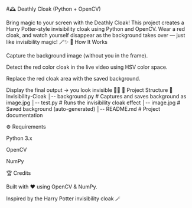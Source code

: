 #🕰️ Deathly Cloak (Python + OpenCV)

Bring magic to your screen with the Deathly Cloak! This project creates a Harry Potter-style invisibility cloak using Python and OpenCV. Wear a red cloak, and watch yourself disappear as the background takes over — just like invisibility magic! 🪄✨
🚀 How It Works

Capture the background image (without you in the frame).

Detect the red color cloak in the live video using HSV color space.

Replace the red cloak area with the saved background.

Display the final output → you look invisible 🎥✨
📂 Project Structure
📁 Invisibility-Cloak
│-- background.py   # Captures and saves background as image.jpg
│-- test.py         # Runs the invisibility cloak effect
│-- image.jpg       # Saved background (auto-generated)
│-- README.md       # Project documentation

⚙️ Requirements

Python 3.x

OpenCV

NumPy

🏆 Credits

Built with ❤️ using OpenCV & NumPy.

Inspired by the Harry Potter invisibility cloak 🪄
